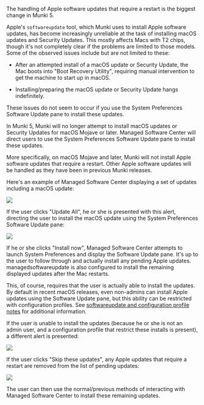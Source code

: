 The handling of Apple software updates that require a restart is the biggest change in Munki 5.

Apple's `softwareupdate` tool, which Munki uses to install Apple software updates, has become increasingly unreliable at the task of installing macOS updates and Security Updates. This mostly affects Macs with T2 chips, though it's not completely clear if the problems are limited to those models. Some of the observed issues include but are not limited to these:

* After an attempted install of a macOS update or Security Update, the Mac boots into "Boot Recovery Utility", requiring manual intervention to get the machine to start up in macOS.

* Installing/preparing the macOS update or Security Update hangs indefinitely.

These issues do not seem to occur if you use the System Preferences Software Update pane to install these updates.

In Munki 5, Munki will no longer attempt to install macOS updates or Security Updates for macOS Mojave or later. Managed Software Center will direct users to use the System Preferences Software Update pane to install these updates.

More specifically, on macOS Mojave and later, Munki will not install Apple software updates that require a restart. Other Apple software updates will be handled as they have been in previous Munki releases.

Here's an example of Managed Software Center displaying a set of updates including a macOS update:

![](https://github.com/munki/munki/wiki/images/munki5-1.png)

If the user clicks "Update All", he or she is presented with this alert, directing the user to install the macOS update using the System Preferences Software Update pane:

![](https://github.com/munki/munki/wiki/images/munki5-2.png)

If he or she clicks "Install now", Managed Software Center attempts to launch System Preferences and display the Software Update pane. It's up to the user to follow through and actually install any pending Apple updates. managedsoftwareupdate is also configured to install the remaining displayed updates after the Mac restarts.

This, of course, requires that the user is actually able to install the updates. By default in recent macOS releases, even non-admins can install Apple updates using the Software Update pane, but this ability can be restricted with configuration profiles. See [softwareupdate and configuration profile notes](softwareupdate-and-configuration-profile-notes) for additional information.

If the user is unable to install the updates (because he or she is not an admin user, and a configuration profile that restrict these installs is present), a different alert is presented:

![](https://github.com/munki/munki/wiki/images/munki5-3.png)

If the user clicks "Skip these updates", any Apple updates that require a restart are removed from the list of pending updates:

![](https://github.com/munki/munki/wiki/images/munki5-4.png)

The user can then use the normal/previous methods of interacting with Managed Software Center to install these remaining updates.